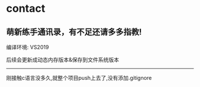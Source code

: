 # contact

## 萌新练手通讯录，有不足还请多多指教!

编译环境: VS2019

后续会更新成动态内存版本&保存到文件系统版本

---
刚接触c语言没多久,就整个项目push上去了,没有添加.gitignore
